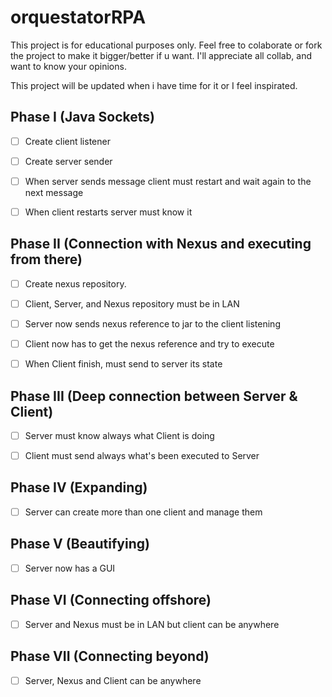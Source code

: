 # orquestatorRPA

This project is for educational purposes only.
Feel free to colaborate or fork the project to make it bigger/better if u want.
I'll appreciate all collab, and want to know your opinions.

This project will be updated when i have time for it or I feel inspirated. 

## Phase I (Java Sockets)

* [ ] Create client listener

* [ ] Create server sender

* [ ] When server sends message client must restart and wait again to the next message

* [ ] When client restarts server must know it

## Phase II (Connection with Nexus and executing from there)

* [ ] Create nexus repository. 

* [ ] Client, Server, and Nexus repository must be in LAN

* [ ] Server now sends nexus reference to jar to the client listening

* [ ] Client now has to get the nexus reference and try to execute

* [ ] When Client finish, must send to server its state

## Phase III (Deep connection between Server & Client)

* [ ] Server must know always what Client is doing

* [ ] Client must send always what's been executed to Server

## Phase IV (Expanding)

* [ ] Server can create more than one client and manage them

## Phase V (Beautifying)

* [ ] Server now has a GUI

## Phase VI (Connecting offshore)

* [ ] Server and Nexus must be in LAN but client can be anywhere

## Phase VII (Connecting beyond)

* [ ] Server, Nexus and Client can be anywhere
